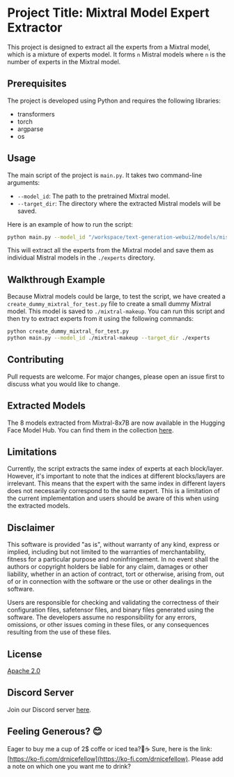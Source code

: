 # Project Title: Mixtral Model Expert Extractor

This project is designed to extract all the experts from a Mixtral model, which is a mixture of experts model. It forms `n` Mistral models where `n` is the number of experts in the Mixtral model.

## Prerequisites

The project is developed using Python and requires the following libraries:

- transformers
- torch
- argparse
- os


## Usage

The main script of the project is `main.py`. It takes two command-line arguments:

- `--model_id`: The path to the pretrained Mixtral model.
- `--target_dir`: The directory where the extracted Mistral models will be saved.

Here is an example of how to run the script:

```bash
python main.py --model_id "/workspace/text-generation-webui2/models/mistralai_Mixtral-8x7B-Instruct-v0.1" --target_dir "./experts"
```

This will extract all the experts from the Mixtral model and save them as individual Mistral models in the `./experts` directory.

## Walkthrough Example

Because Mixtral models could be large, to test the script, we have created a `create_dummy_mixtral_for_test.py` file to create a small dummy Mixtral model. This model is saved to `./mixtral-makeup`. You can run this script and then try to extract experts from it using the following commands:

```bash
python create_dummy_mixtral_for_test.py
python main.py --model_id ./mixtral-makeup --target_dir ./experts
```

## Contributing

Pull requests are welcome. For major changes, please open an issue first to discuss what you would like to change.

## Extracted Models

The 8 models extracted from Mixtral-8x7B are now available in the Hugging Face Model Hub. You can find them in the collection [here](https://huggingface.co/collections/DrNicefellow/extracted-models-from-mixtral-8x7b-6617d7cc0da4c017c4d15c96).

## Limitations

Currently, the script extracts the same index of experts at each block/layer. However, it's important to note that the indices at different blocks/layers are irrelevant. This means that the expert with the same index in different layers does not necessarily correspond to the same expert. This is a limitation of the current implementation and users should be aware of this when using the extracted models.

## Disclaimer

This software is provided "as is", without warranty of any kind, express or implied, including but not limited to the warranties of merchantability, fitness for a particular purpose and noninfringement. In no event shall the authors or copyright holders be liable for any claim, damages or other liability, whether in an action of contract, tort or otherwise, arising from, out of or in connection with the software or the use or other dealings in the software.

Users are responsible for checking and validating the correctness of their configuration files, safetensor files, and binary files generated using the software. The developers assume no responsibility for any errors, omissions, or other issues coming in these files, or any consequences resulting from the use of these files.


## License

[Apache 2.0](https://choosealicense.com/licenses/apache-2.0/)

## Discord Server

Join our Discord server [here](https://discord.gg/xhcBDEM3).

## Feeling Generous? 😊

Eager to buy me a cup of 2$ coffe or iced tea?🍵☕ Sure, here is the link: [https://ko-fi.com/drnicefellow](https://ko-fi.com/drnicefellow). Please add a note on which one you want me to drink?